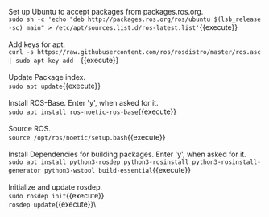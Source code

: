 Set up Ubuntu to accept packages from packages.ros.org.\
`sudo sh -c 'echo "deb http://packages.ros.org/ros/ubuntu $(lsb_release -sc) main" > /etc/apt/sources.list.d/ros-latest.list'`{{execute}}\
\
Add keys for apt. \
`curl -s https://raw.githubusercontent.com/ros/rosdistro/master/ros.asc | sudo apt-key add -`{{execute}}\
\
Update Package index. \
`sudo apt update`{{execute}}\
\
Install ROS-Base. Enter 'y', when asked for it. \
`sudo apt install ros-noetic-ros-base`{{execute}}\
\
Source ROS. \
`source /opt/ros/noetic/setup.bash`{{execute}}\
\
Install Dependencies for building packages. Enter 'y', when asked for it. \
`sudo apt install python3-rosdep python3-rosinstall python3-rosinstall-generator python3-wstool build-essential`{{execute}}\
\
Initialize and update rosdep. \
`sudo rosdep init`{{execute}}\
`rosdep update`{{execute}}\
